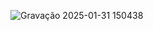 
![Gravação 2025-01-31 150438](https://github.com/user-attachments/assets/121cef61-b293-45e7-b3d2-f1e1f0d90313)

